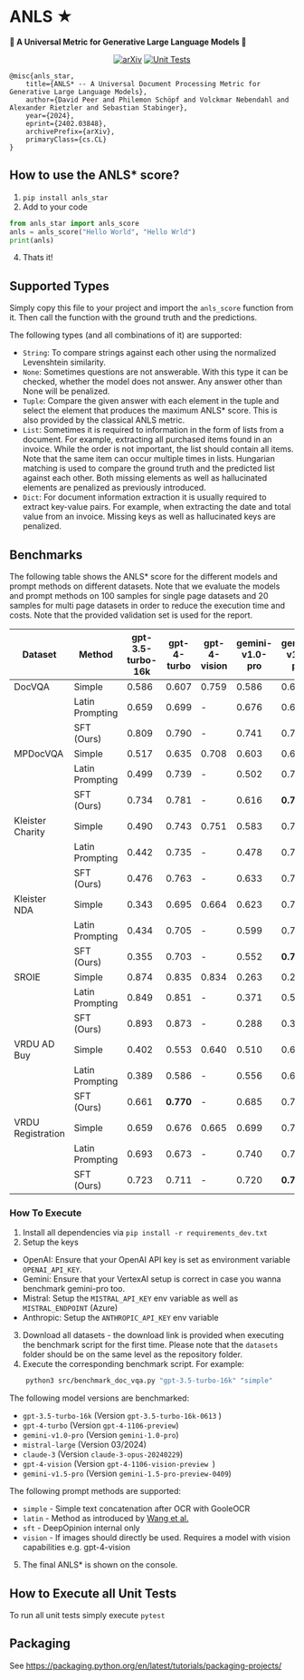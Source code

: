 # ANLS ★
**🌟 A Universal Metric for Generative Large Language Models 🌟**

<div align="center">

<a href="">[![arXiv](https://img.shields.io/badge/arXiv-2402.03848-30C251.svg)](https://arxiv.org/abs/2402.03848)</a>
<a href="">![Unit Tests](https://github.com/deepopinion/anls_star_metric/actions/workflows/test.yml/badge.svg)</a>

</div>

    @misc{anls_star,
        title={ANLS* -- A Universal Document Processing Metric for Generative Large Language Models}, 
        author={David Peer and Philemon Schöpf and Volckmar Nebendahl and Alexander Rietzler and Sebastian Stabinger},
        year={2024},
        eprint={2402.03848},
        archivePrefix={arXiv},
        primaryClass={cs.CL}
    }

## How to use the ANLS* score?
1. `pip install anls_star`
2. Add to your code

```python
from anls_star import anls_score
anls = anls_score("Hello World", "Hello Wrld")
print(anls)
```

4. Thats it!

## Supported Types
Simply copy this file to your project and import the `anls_score` function from it. Then call the function with the ground truth and the predictions. 

The following types (and all combinations of it) are supported:
- `String`: To compare strings against each other using the normalized Levenshtein similarity.
- `None`: Sometimes questions are not answerable. With this type it can be checked, whether the model does not answer. Any answer other than None will be penalized.
- `Tuple`: Compare the given answer with each element in the tuple and select the element that produces the maximum ANLS* score. This is also provided by the classical ANLS metric.
- `List`: Sometimes it is required to information in the form of lists from a document. For example, extracting all purchased items found in an invoice. While the order is not important, the list should contain all items. Note that the same item can occur multiple times in lists. Hungarian matching is used to compare the ground truth and the predicted list against each other. Both missing elements as well as hallucinated elements are penalized as previously introduced.
- `Dict`: For document information extraction it is usually required to extract key-value pairs. For example, when extracting the date and total value from an invoice. Missing keys as well as hallucinated keys are penalized.

## Benchmarks

The following table shows the ANLS* score for the different models and prompt methods on different datasets. Note that we evaluate the models and prompt methods on 100 samples for single page datasets and 20 samples for multi page datasets in order to reduce the execution time and costs. Note that the provided validation set is used for the report.


<!-- Use the following page to convert to latex for the paper https://tableconvert.com/markdown-to-latex -->
| Dataset           | Method          | gpt-3.5-turbo-16k | gpt-4-turbo | gpt-4-vision | gemini-v1.0-pro | gemini-v1.5-pro | mistral-large  | claude-3  |
| ----------------- | --------------- | ----------------- | ----------- | ------------ | --------------- | --------------- | -------------- | --------- |
| DocVQA            | Simple          | 0.586             | 0.607       | 0.759        | 0.586           | 0.647           | 0.445          | 0.768     |
|                   | Latin Prompting | 0.659             | 0.699       | -            | 0.676           | 0.668           | 0.447          | 0.762     |
|                   | SFT (Ours)      | 0.809             | 0.790       | -            | 0.741           | 0.737           | 0.648          | **0.831** |
| MPDocVQA          | Simple          | 0.517             | 0.635       | 0.708        | 0.603           | 0.627           | 0.364          | 0.636     |
|                   | Latin Prompting | 0.499             | 0.739       | -            | 0.502           | 0.726           | 0.335          | 0.438     |
|                   | SFT (Ours)      | 0.734             | 0.781       | -            | 0.616           | **0.794**       | 0.476          | 0.575     |
| Kleister Charity  | Simple          | 0.490             | 0.743       | 0.751        | 0.583           | 0.764           | 0.652          | **0.800** |
|                   | Latin Prompting | 0.442             | 0.735       | -            | 0.478           | 0.763           | 0.576          | 0.787     |
|                   | SFT (Ours)      | 0.476             | 0.763       | -            | 0.633           | 0.779           | 0.657          | 0.786     |
| Kleister NDA      | Simple          | 0.343             | 0.695       | 0.664        | 0.623           | 0.722           | 0.637          | 0.673     |
|                   | Latin Prompting | 0.434             | 0.705       | -            | 0.599           | 0.707           | 0.624          | 0.67      |
|                   | SFT (Ours)      | 0.355             | 0.703       | -            | 0.552           | **0.715**       | 0.641          | 0.677     |
| SROIE             | Simple          | 0.874             | 0.835       | 0.834        | 0.263           | 0.296           | 0.855          | 0.933     |
|                   | Latin Prompting | 0.849             | 0.851       | -            | 0.371           | 0.592           | 0.863          | 0.926     |
|                   | SFT (Ours)      | 0.893             | 0.873       | -            | 0.288           | 0.322           | 0.905          | **0.949** |
| VRDU AD Buy       | Simple          | 0.402             | 0.553       | 0.640        | 0.510           | 0.645           | 0.386          | 0.577     |
|                   | Latin Prompting | 0.389             | 0.586       | -            | 0.556           | 0.686           | 0.435          | 0.608     |
|                   | SFT (Ours)      | 0.661             | **0.770**   | -            | 0.685           | 0.765           | 0.594          | 0.633     |
| VRDU Registration | Simple          | 0.659             | 0.676       | 0.665        | 0.699           | 0.730           | 0.579          | 0.685     |
|                   | Latin Prompting | 0.693             | 0.673       | -            | 0.740           | 0.749           | 0.587          | 0.715     |
|                   | SFT (Ours)      | 0.723             | 0.711       | -            | 0.720           | **0.780**       | 0.639          | 0.705     |


### How To Execute
1. Install all dependencies via `pip install -r requirements_dev.txt`
2. Setup the keys
 - OpenAI: Ensure that your OpenAI API key is set as environment variable `OPENAI_API_KEY`. 
 - Gemini: Ensure that your VertexAI setup is correct in case you wanna benchmark gemini-pro too.
 - Mistral: Setup the `MISTRAL_API_KEY` env variable as well as `MISTRAL_ENDPOINT` (Azure)
 - Anthropic: Setup the `ANTHROPIC_API_KEY` env variable
3. Download all datasets - the download link is provided when executing the benchmark script for the first time. Please note that the `datasets` folder should be on the same level as the repository folder.
4. Execute the corresponding benchmark script. For example:

```bash
    python3 src/benchmark_doc_vqa.py "gpt-3.5-turbo-16k" "simple"
```

The following model versions are benchmarked:
- `gpt-3.5-turbo-16k`       (Version `gpt-3.5-turbo-16k-0613` )
- `gpt-4-turbo`             (Version `gpt-4-1106-preview`)
- `gemini-v1.0-pro`         (Version `gemini-1.0-pro`)
- `mistral-large`           (Version 03/2024)
- `claude-3`                (Version `claude-3-opus-20240229`)
- `gpt-4-vision`            (Version `gpt-4-1106-vision-preview	`)
- `gemini-v1.5-pro`         (Version `gemini-1.5-pro-preview-0409`)

The following prompt methods are supported:
- `simple` - Simple text concatenation after OCR with GooleOCR
- `latin` - Method as introduced by [Wang et al.](https://arxiv.org/abs/2306.00526)
- `sft` - DeepOpinion internal only
- `vision` - If images should directly be used. Requires a model with vision capabilities e.g. gpt-4-vision

5. The final ANLS* is shown on the console. 



## How to Execute all Unit Tests
To run all unit tests simply execute `pytest`


## Packaging
See https://packaging.python.org/en/latest/tutorials/packaging-projects/